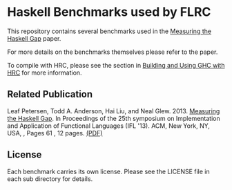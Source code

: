 # Haskell Benchmarks used by FLRC

This repository contains several benchmarks used in the [Measuring the Haskell Gap](haskellgap) paper.

For more details on the benchmarks themselves please refer to the paper.

To compile with HRC, please see the section in [Building and Using GHC with HRC]() for more information.

## Related Publication

Leaf Petersen, Todd A. Anderson, Hai Liu, and Neal Glew. 2013. [Measuring the Haskell Gap](http://dl.acm.org/citation.cfm?doid=2620678.2620685). In Proceedings of the 25th symposium on Implementation and Application of Functional Languages (IFL '13). ACM, New York, NY, USA, , Pages 61 , 12 pages. [(PDF)](doc/haskell-gap.pdf)

## License

Each benchmark carries its own license. Please see the LICENSE file in each sub directory for details.

